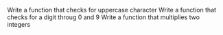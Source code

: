 Write a function that checks for uppercase character
Write a function that checks for a digit throug 0 and 9
Write a function that multiplies two integers
